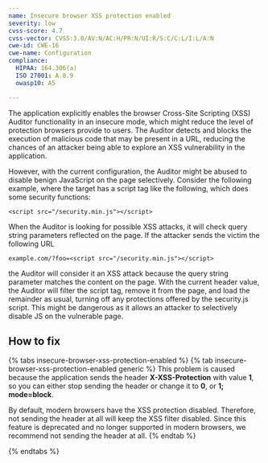 ```yaml
---
name: Insecure browser XSS protection enabled
severity: low
cvss-score: 4.7
cvss-vector: CVSS:3.0/AV:N/AC:H/PR:N/UI:R/S:C/C:L/I:L/A:N
cwe-id: CWE-16
cwe-name: Configuration
compliance:
  HIPAA: 164.306(a)
  ISO 27001: A.8.9
  owasp10: A5

---            
```


The application explicitly enables the browser Cross-Site Scripting (XSS) Auditor functionality in an insecure mode, which might reduce the level of protection browsers provide to users.
The Auditor detects and blocks the execution of malicious code that may be present in a URL, reducing the chances of an attacker being able to explore an XSS vulnerability in the application.

However, with the current configuration, the Auditor might be abused to disable benign JavaScript on the page selectively. Consider the following example, where the target has a script tag like the following, which does some security functions:

`<script src="/security.min.js"></script> `

When the Auditor is looking for possible XSS attacks, it will check query string parameters reflected on the page. If the attacker sends the victim the following URL

`example.com/?foo=<script src="/security.min.js"></script>`

the Auditor will consider it an XSS attack because the query string parameter matches the content on the page. With the current header value, the Auditor will filter the script tag, remove it from the page, and load the remainder as usual, turning off any protections offered by the security.js script. This might be dangerous as it allows an attacker to selectively disable JS on the vulnerable page.

## How to fix

{% tabs insecure-browser-xss-protection-enabled %}
{% tab insecure-browser-xss-protection-enabled generic %}
This problem is caused because the application sends the header **X-XSS-Protection** with value **1**, so you can either stop sending the header or change it to **0**, or **1; mode=block**.

By default, modern browsers have the XSS protection disabled. Therefore, not sending the header at all will keep the XSS filter disabled.
Since this feature is deprecated and no longer supported in modern browsers, we recommend not sending the header at all.
{% endtab %}

{% endtabs %}
